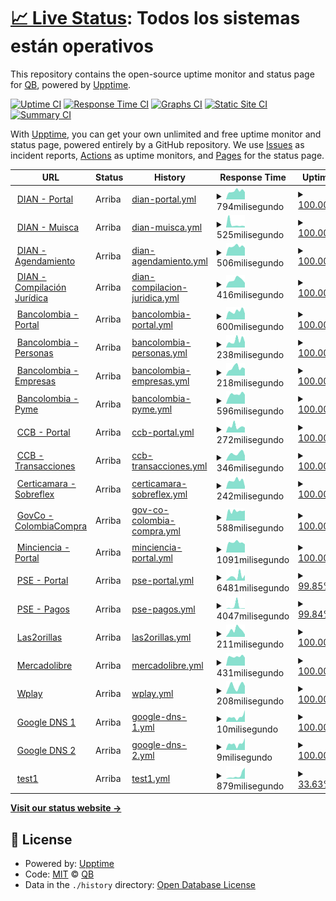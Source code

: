 # [📈 Live Status](https://danielqb.github.io/status): <!--live status--> **Todos los sistemas están operativos**

This repository contains the open-source uptime monitor and status page for [QB](pihlab.net), powered by [Upptime](https://github.com/upptime/upptime).

[![Uptime CI](https://github.com/danielqb/status/workflows/Uptime%20CI/badge.svg)](https://github.com/danielqb/status/actions?query=workflow%3A%22Uptime+CI%22)
[![Response Time CI](https://github.com/danielqb/status/workflows/Response%20Time%20CI/badge.svg)](https://github.com/danielqb/status/actions?query=workflow%3A%22Response+Time+CI%22)
[![Graphs CI](https://github.com/danielqb/status/workflows/Graphs%20CI/badge.svg)](https://github.com/danielqb/status/actions?query=workflow%3A%22Graphs+CI%22)
[![Static Site CI](https://github.com/danielqb/status/workflows/Static%20Site%20CI/badge.svg)](https://github.com/danielqb/status/actions?query=workflow%3A%22Static+Site+CI%22)
[![Summary CI](https://github.com/danielqb/status/workflows/Summary%20CI/badge.svg)](https://github.com/danielqb/status/actions?query=workflow%3A%22Summary+CI%22)

With [Upptime](https://upptime.js.org), you can get your own unlimited and free uptime monitor and status page, powered entirely by a GitHub repository. We use [Issues](https://github.com/danielqb/status/issues) as incident reports, [Actions](https://github.com/danielqb/status/actions) as uptime monitors, and [Pages](https://danielqb.github.io/status) for the status page.

<!--start: status pages-->
<!-- This summary is generated by Upptime (https://github.com/upptime/upptime) -->
<!-- Do not edit this manually, your changes will be overwritten -->
<!-- prettier-ignore -->
| URL | Status | History | Response Time | Uptime |
| --- | ------ | ------- | ------------- | ------ |
| <img alt="" src="https://www.dian.gov.co/imagenes/favicon.ico" height="13"> [DIAN - Portal](https://www.dian.gov.co/) | Arriba | [dian-portal.yml](https://github.com/danielqb/status/commits/HEAD/history/dian-portal.yml) | <details><summary><img alt="Response time graph" src="./graphs/dian-portal/response-time-week.png" height="20"> 794milisegundo</summary><br><a href="https://danielqb.github.io/status/history/dian-portal"><img alt="Response time 775" src="https://img.shields.io/endpoint?url=https%3A%2F%2Fraw.githubusercontent.com%2Fdanielqb%2Fstatus%2FHEAD%2Fapi%2Fdian-portal%2Fresponse-time.json"></a><br><a href="https://danielqb.github.io/status/history/dian-portal"><img alt="24-hour response time 735" src="https://img.shields.io/endpoint?url=https%3A%2F%2Fraw.githubusercontent.com%2Fdanielqb%2Fstatus%2FHEAD%2Fapi%2Fdian-portal%2Fresponse-time-day.json"></a><br><a href="https://danielqb.github.io/status/history/dian-portal"><img alt="7-day response time 794" src="https://img.shields.io/endpoint?url=https%3A%2F%2Fraw.githubusercontent.com%2Fdanielqb%2Fstatus%2FHEAD%2Fapi%2Fdian-portal%2Fresponse-time-week.json"></a><br><a href="https://danielqb.github.io/status/history/dian-portal"><img alt="30-day response time 846" src="https://img.shields.io/endpoint?url=https%3A%2F%2Fraw.githubusercontent.com%2Fdanielqb%2Fstatus%2FHEAD%2Fapi%2Fdian-portal%2Fresponse-time-month.json"></a><br><a href="https://danielqb.github.io/status/history/dian-portal"><img alt="1-year response time 775" src="https://img.shields.io/endpoint?url=https%3A%2F%2Fraw.githubusercontent.com%2Fdanielqb%2Fstatus%2FHEAD%2Fapi%2Fdian-portal%2Fresponse-time-year.json"></a></details> | <details><summary><a href="https://danielqb.github.io/status/history/dian-portal">100.00%</a></summary><a href="https://danielqb.github.io/status/history/dian-portal"><img alt="All-time uptime 99.51%" src="https://img.shields.io/endpoint?url=https%3A%2F%2Fraw.githubusercontent.com%2Fdanielqb%2Fstatus%2FHEAD%2Fapi%2Fdian-portal%2Fuptime.json"></a><br><a href="https://danielqb.github.io/status/history/dian-portal"><img alt="24-hour uptime 100.00%" src="https://img.shields.io/endpoint?url=https%3A%2F%2Fraw.githubusercontent.com%2Fdanielqb%2Fstatus%2FHEAD%2Fapi%2Fdian-portal%2Fuptime-day.json"></a><br><a href="https://danielqb.github.io/status/history/dian-portal"><img alt="7-day uptime 100.00%" src="https://img.shields.io/endpoint?url=https%3A%2F%2Fraw.githubusercontent.com%2Fdanielqb%2Fstatus%2FHEAD%2Fapi%2Fdian-portal%2Fuptime-week.json"></a><br><a href="https://danielqb.github.io/status/history/dian-portal"><img alt="30-day uptime 100.00%" src="https://img.shields.io/endpoint?url=https%3A%2F%2Fraw.githubusercontent.com%2Fdanielqb%2Fstatus%2FHEAD%2Fapi%2Fdian-portal%2Fuptime-month.json"></a><br><a href="https://danielqb.github.io/status/history/dian-portal"><img alt="1-year uptime 99.51%" src="https://img.shields.io/endpoint?url=https%3A%2F%2Fraw.githubusercontent.com%2Fdanielqb%2Fstatus%2FHEAD%2Fapi%2Fdian-portal%2Fuptime-year.json"></a></details>
| <img alt="" src="https://muisca.dian.gov.co/favicon.ico" height="13"> [DIAN - Muisca](https://muisca.dian.gov.co/) | Arriba | [dian-muisca.yml](https://github.com/danielqb/status/commits/HEAD/history/dian-muisca.yml) | <details><summary><img alt="Response time graph" src="./graphs/dian-muisca/response-time-week.png" height="20"> 525milisegundo</summary><br><a href="https://danielqb.github.io/status/history/dian-muisca"><img alt="Response time 954" src="https://img.shields.io/endpoint?url=https%3A%2F%2Fraw.githubusercontent.com%2Fdanielqb%2Fstatus%2FHEAD%2Fapi%2Fdian-muisca%2Fresponse-time.json"></a><br><a href="https://danielqb.github.io/status/history/dian-muisca"><img alt="24-hour response time 505" src="https://img.shields.io/endpoint?url=https%3A%2F%2Fraw.githubusercontent.com%2Fdanielqb%2Fstatus%2FHEAD%2Fapi%2Fdian-muisca%2Fresponse-time-day.json"></a><br><a href="https://danielqb.github.io/status/history/dian-muisca"><img alt="7-day response time 525" src="https://img.shields.io/endpoint?url=https%3A%2F%2Fraw.githubusercontent.com%2Fdanielqb%2Fstatus%2FHEAD%2Fapi%2Fdian-muisca%2Fresponse-time-week.json"></a><br><a href="https://danielqb.github.io/status/history/dian-muisca"><img alt="30-day response time 806" src="https://img.shields.io/endpoint?url=https%3A%2F%2Fraw.githubusercontent.com%2Fdanielqb%2Fstatus%2FHEAD%2Fapi%2Fdian-muisca%2Fresponse-time-month.json"></a><br><a href="https://danielqb.github.io/status/history/dian-muisca"><img alt="1-year response time 954" src="https://img.shields.io/endpoint?url=https%3A%2F%2Fraw.githubusercontent.com%2Fdanielqb%2Fstatus%2FHEAD%2Fapi%2Fdian-muisca%2Fresponse-time-year.json"></a></details> | <details><summary><a href="https://danielqb.github.io/status/history/dian-muisca">100.00%</a></summary><a href="https://danielqb.github.io/status/history/dian-muisca"><img alt="All-time uptime 99.53%" src="https://img.shields.io/endpoint?url=https%3A%2F%2Fraw.githubusercontent.com%2Fdanielqb%2Fstatus%2FHEAD%2Fapi%2Fdian-muisca%2Fuptime.json"></a><br><a href="https://danielqb.github.io/status/history/dian-muisca"><img alt="24-hour uptime 100.00%" src="https://img.shields.io/endpoint?url=https%3A%2F%2Fraw.githubusercontent.com%2Fdanielqb%2Fstatus%2FHEAD%2Fapi%2Fdian-muisca%2Fuptime-day.json"></a><br><a href="https://danielqb.github.io/status/history/dian-muisca"><img alt="7-day uptime 100.00%" src="https://img.shields.io/endpoint?url=https%3A%2F%2Fraw.githubusercontent.com%2Fdanielqb%2Fstatus%2FHEAD%2Fapi%2Fdian-muisca%2Fuptime-week.json"></a><br><a href="https://danielqb.github.io/status/history/dian-muisca"><img alt="30-day uptime 100.00%" src="https://img.shields.io/endpoint?url=https%3A%2F%2Fraw.githubusercontent.com%2Fdanielqb%2Fstatus%2FHEAD%2Fapi%2Fdian-muisca%2Fuptime-month.json"></a><br><a href="https://danielqb.github.io/status/history/dian-muisca"><img alt="1-year uptime 99.53%" src="https://img.shields.io/endpoint?url=https%3A%2F%2Fraw.githubusercontent.com%2Fdanielqb%2Fstatus%2FHEAD%2Fapi%2Fdian-muisca%2Fuptime-year.json"></a></details>
| <img alt="" src="https://agendamientodigiturno.dian.gov.co/favicon.ico" height="13"> [DIAN - Agendamiento](https://agendamientodigiturno.dian.gov.co/) | Arriba | [dian-agendamiento.yml](https://github.com/danielqb/status/commits/HEAD/history/dian-agendamiento.yml) | <details><summary><img alt="Response time graph" src="./graphs/dian-agendamiento/response-time-week.png" height="20"> 506milisegundo</summary><br><a href="https://danielqb.github.io/status/history/dian-agendamiento"><img alt="Response time 926" src="https://img.shields.io/endpoint?url=https%3A%2F%2Fraw.githubusercontent.com%2Fdanielqb%2Fstatus%2FHEAD%2Fapi%2Fdian-agendamiento%2Fresponse-time.json"></a><br><a href="https://danielqb.github.io/status/history/dian-agendamiento"><img alt="24-hour response time 462" src="https://img.shields.io/endpoint?url=https%3A%2F%2Fraw.githubusercontent.com%2Fdanielqb%2Fstatus%2FHEAD%2Fapi%2Fdian-agendamiento%2Fresponse-time-day.json"></a><br><a href="https://danielqb.github.io/status/history/dian-agendamiento"><img alt="7-day response time 506" src="https://img.shields.io/endpoint?url=https%3A%2F%2Fraw.githubusercontent.com%2Fdanielqb%2Fstatus%2FHEAD%2Fapi%2Fdian-agendamiento%2Fresponse-time-week.json"></a><br><a href="https://danielqb.github.io/status/history/dian-agendamiento"><img alt="30-day response time 554" src="https://img.shields.io/endpoint?url=https%3A%2F%2Fraw.githubusercontent.com%2Fdanielqb%2Fstatus%2FHEAD%2Fapi%2Fdian-agendamiento%2Fresponse-time-month.json"></a><br><a href="https://danielqb.github.io/status/history/dian-agendamiento"><img alt="1-year response time 926" src="https://img.shields.io/endpoint?url=https%3A%2F%2Fraw.githubusercontent.com%2Fdanielqb%2Fstatus%2FHEAD%2Fapi%2Fdian-agendamiento%2Fresponse-time-year.json"></a></details> | <details><summary><a href="https://danielqb.github.io/status/history/dian-agendamiento">100.00%</a></summary><a href="https://danielqb.github.io/status/history/dian-agendamiento"><img alt="All-time uptime 98.70%" src="https://img.shields.io/endpoint?url=https%3A%2F%2Fraw.githubusercontent.com%2Fdanielqb%2Fstatus%2FHEAD%2Fapi%2Fdian-agendamiento%2Fuptime.json"></a><br><a href="https://danielqb.github.io/status/history/dian-agendamiento"><img alt="24-hour uptime 100.00%" src="https://img.shields.io/endpoint?url=https%3A%2F%2Fraw.githubusercontent.com%2Fdanielqb%2Fstatus%2FHEAD%2Fapi%2Fdian-agendamiento%2Fuptime-day.json"></a><br><a href="https://danielqb.github.io/status/history/dian-agendamiento"><img alt="7-day uptime 100.00%" src="https://img.shields.io/endpoint?url=https%3A%2F%2Fraw.githubusercontent.com%2Fdanielqb%2Fstatus%2FHEAD%2Fapi%2Fdian-agendamiento%2Fuptime-week.json"></a><br><a href="https://danielqb.github.io/status/history/dian-agendamiento"><img alt="30-day uptime 95.35%" src="https://img.shields.io/endpoint?url=https%3A%2F%2Fraw.githubusercontent.com%2Fdanielqb%2Fstatus%2FHEAD%2Fapi%2Fdian-agendamiento%2Fuptime-month.json"></a><br><a href="https://danielqb.github.io/status/history/dian-agendamiento"><img alt="1-year uptime 98.70%" src="https://img.shields.io/endpoint?url=https%3A%2F%2Fraw.githubusercontent.com%2Fdanielqb%2Fstatus%2FHEAD%2Fapi%2Fdian-agendamiento%2Fuptime-year.json"></a></details>
| <img alt="" src="https://icons.duckduckgo.com/ip3/normograma.dian.gov.co.ico" height="13"> [DIAN - Compilación Jurídica](https://normograma.dian.gov.co/dian/) | Arriba | [dian-compilacion-juridica.yml](https://github.com/danielqb/status/commits/HEAD/history/dian-compilacion-juridica.yml) | <details><summary><img alt="Response time graph" src="./graphs/dian-compilacion-juridica/response-time-week.png" height="20"> 416milisegundo</summary><br><a href="https://danielqb.github.io/status/history/dian-compilacion-juridica"><img alt="Response time 569" src="https://img.shields.io/endpoint?url=https%3A%2F%2Fraw.githubusercontent.com%2Fdanielqb%2Fstatus%2FHEAD%2Fapi%2Fdian-compilacion-juridica%2Fresponse-time.json"></a><br><a href="https://danielqb.github.io/status/history/dian-compilacion-juridica"><img alt="24-hour response time 305" src="https://img.shields.io/endpoint?url=https%3A%2F%2Fraw.githubusercontent.com%2Fdanielqb%2Fstatus%2FHEAD%2Fapi%2Fdian-compilacion-juridica%2Fresponse-time-day.json"></a><br><a href="https://danielqb.github.io/status/history/dian-compilacion-juridica"><img alt="7-day response time 416" src="https://img.shields.io/endpoint?url=https%3A%2F%2Fraw.githubusercontent.com%2Fdanielqb%2Fstatus%2FHEAD%2Fapi%2Fdian-compilacion-juridica%2Fresponse-time-week.json"></a><br><a href="https://danielqb.github.io/status/history/dian-compilacion-juridica"><img alt="30-day response time 420" src="https://img.shields.io/endpoint?url=https%3A%2F%2Fraw.githubusercontent.com%2Fdanielqb%2Fstatus%2FHEAD%2Fapi%2Fdian-compilacion-juridica%2Fresponse-time-month.json"></a><br><a href="https://danielqb.github.io/status/history/dian-compilacion-juridica"><img alt="1-year response time 569" src="https://img.shields.io/endpoint?url=https%3A%2F%2Fraw.githubusercontent.com%2Fdanielqb%2Fstatus%2FHEAD%2Fapi%2Fdian-compilacion-juridica%2Fresponse-time-year.json"></a></details> | <details><summary><a href="https://danielqb.github.io/status/history/dian-compilacion-juridica">100.00%</a></summary><a href="https://danielqb.github.io/status/history/dian-compilacion-juridica"><img alt="All-time uptime 98.83%" src="https://img.shields.io/endpoint?url=https%3A%2F%2Fraw.githubusercontent.com%2Fdanielqb%2Fstatus%2FHEAD%2Fapi%2Fdian-compilacion-juridica%2Fuptime.json"></a><br><a href="https://danielqb.github.io/status/history/dian-compilacion-juridica"><img alt="24-hour uptime 100.00%" src="https://img.shields.io/endpoint?url=https%3A%2F%2Fraw.githubusercontent.com%2Fdanielqb%2Fstatus%2FHEAD%2Fapi%2Fdian-compilacion-juridica%2Fuptime-day.json"></a><br><a href="https://danielqb.github.io/status/history/dian-compilacion-juridica"><img alt="7-day uptime 100.00%" src="https://img.shields.io/endpoint?url=https%3A%2F%2Fraw.githubusercontent.com%2Fdanielqb%2Fstatus%2FHEAD%2Fapi%2Fdian-compilacion-juridica%2Fuptime-week.json"></a><br><a href="https://danielqb.github.io/status/history/dian-compilacion-juridica"><img alt="30-day uptime 100.00%" src="https://img.shields.io/endpoint?url=https%3A%2F%2Fraw.githubusercontent.com%2Fdanielqb%2Fstatus%2FHEAD%2Fapi%2Fdian-compilacion-juridica%2Fuptime-month.json"></a><br><a href="https://danielqb.github.io/status/history/dian-compilacion-juridica"><img alt="1-year uptime 98.83%" src="https://img.shields.io/endpoint?url=https%3A%2F%2Fraw.githubusercontent.com%2Fdanielqb%2Fstatus%2FHEAD%2Fapi%2Fdian-compilacion-juridica%2Fuptime-year.json"></a></details>
| <img alt="" src="https://www.bancolombia.com/contenthandler/!ut/p/digest!f4T4EHAw18C9yOrLkKCojQ/dav/fs-type1/themes/PersonasTheme/images/favicon.ico" height="13"> [Bancolombia - Portal](https://www.bancolombia.com/) | Arriba | [bancolombia-portal.yml](https://github.com/danielqb/status/commits/HEAD/history/bancolombia-portal.yml) | <details><summary><img alt="Response time graph" src="./graphs/bancolombia-portal/response-time-week.png" height="20"> 600milisegundo</summary><br><a href="https://danielqb.github.io/status/history/bancolombia-portal"><img alt="Response time 603" src="https://img.shields.io/endpoint?url=https%3A%2F%2Fraw.githubusercontent.com%2Fdanielqb%2Fstatus%2FHEAD%2Fapi%2Fbancolombia-portal%2Fresponse-time.json"></a><br><a href="https://danielqb.github.io/status/history/bancolombia-portal"><img alt="24-hour response time 455" src="https://img.shields.io/endpoint?url=https%3A%2F%2Fraw.githubusercontent.com%2Fdanielqb%2Fstatus%2FHEAD%2Fapi%2Fbancolombia-portal%2Fresponse-time-day.json"></a><br><a href="https://danielqb.github.io/status/history/bancolombia-portal"><img alt="7-day response time 600" src="https://img.shields.io/endpoint?url=https%3A%2F%2Fraw.githubusercontent.com%2Fdanielqb%2Fstatus%2FHEAD%2Fapi%2Fbancolombia-portal%2Fresponse-time-week.json"></a><br><a href="https://danielqb.github.io/status/history/bancolombia-portal"><img alt="30-day response time 736" src="https://img.shields.io/endpoint?url=https%3A%2F%2Fraw.githubusercontent.com%2Fdanielqb%2Fstatus%2FHEAD%2Fapi%2Fbancolombia-portal%2Fresponse-time-month.json"></a><br><a href="https://danielqb.github.io/status/history/bancolombia-portal"><img alt="1-year response time 603" src="https://img.shields.io/endpoint?url=https%3A%2F%2Fraw.githubusercontent.com%2Fdanielqb%2Fstatus%2FHEAD%2Fapi%2Fbancolombia-portal%2Fresponse-time-year.json"></a></details> | <details><summary><a href="https://danielqb.github.io/status/history/bancolombia-portal">100.00%</a></summary><a href="https://danielqb.github.io/status/history/bancolombia-portal"><img alt="All-time uptime 99.67%" src="https://img.shields.io/endpoint?url=https%3A%2F%2Fraw.githubusercontent.com%2Fdanielqb%2Fstatus%2FHEAD%2Fapi%2Fbancolombia-portal%2Fuptime.json"></a><br><a href="https://danielqb.github.io/status/history/bancolombia-portal"><img alt="24-hour uptime 100.00%" src="https://img.shields.io/endpoint?url=https%3A%2F%2Fraw.githubusercontent.com%2Fdanielqb%2Fstatus%2FHEAD%2Fapi%2Fbancolombia-portal%2Fuptime-day.json"></a><br><a href="https://danielqb.github.io/status/history/bancolombia-portal"><img alt="7-day uptime 100.00%" src="https://img.shields.io/endpoint?url=https%3A%2F%2Fraw.githubusercontent.com%2Fdanielqb%2Fstatus%2FHEAD%2Fapi%2Fbancolombia-portal%2Fuptime-week.json"></a><br><a href="https://danielqb.github.io/status/history/bancolombia-portal"><img alt="30-day uptime 100.00%" src="https://img.shields.io/endpoint?url=https%3A%2F%2Fraw.githubusercontent.com%2Fdanielqb%2Fstatus%2FHEAD%2Fapi%2Fbancolombia-portal%2Fuptime-month.json"></a><br><a href="https://danielqb.github.io/status/history/bancolombia-portal"><img alt="1-year uptime 99.67%" src="https://img.shields.io/endpoint?url=https%3A%2F%2Fraw.githubusercontent.com%2Fdanielqb%2Fstatus%2FHEAD%2Fapi%2Fbancolombia-portal%2Fuptime-year.json"></a></details>
| <img alt="" src="https://icons.duckduckgo.com/ip3/sucursalpersonas.transaccionesbancolombia.com.ico" height="13"> [Bancolombia - Personas](https://sucursalpersonas.transaccionesbancolombia.com/) | Arriba | [bancolombia-personas.yml](https://github.com/danielqb/status/commits/HEAD/history/bancolombia-personas.yml) | <details><summary><img alt="Response time graph" src="./graphs/bancolombia-personas/response-time-week.png" height="20"> 238milisegundo</summary><br><a href="https://danielqb.github.io/status/history/bancolombia-personas"><img alt="Response time 186" src="https://img.shields.io/endpoint?url=https%3A%2F%2Fraw.githubusercontent.com%2Fdanielqb%2Fstatus%2FHEAD%2Fapi%2Fbancolombia-personas%2Fresponse-time.json"></a><br><a href="https://danielqb.github.io/status/history/bancolombia-personas"><img alt="24-hour response time 177" src="https://img.shields.io/endpoint?url=https%3A%2F%2Fraw.githubusercontent.com%2Fdanielqb%2Fstatus%2FHEAD%2Fapi%2Fbancolombia-personas%2Fresponse-time-day.json"></a><br><a href="https://danielqb.github.io/status/history/bancolombia-personas"><img alt="7-day response time 238" src="https://img.shields.io/endpoint?url=https%3A%2F%2Fraw.githubusercontent.com%2Fdanielqb%2Fstatus%2FHEAD%2Fapi%2Fbancolombia-personas%2Fresponse-time-week.json"></a><br><a href="https://danielqb.github.io/status/history/bancolombia-personas"><img alt="30-day response time 199" src="https://img.shields.io/endpoint?url=https%3A%2F%2Fraw.githubusercontent.com%2Fdanielqb%2Fstatus%2FHEAD%2Fapi%2Fbancolombia-personas%2Fresponse-time-month.json"></a><br><a href="https://danielqb.github.io/status/history/bancolombia-personas"><img alt="1-year response time 186" src="https://img.shields.io/endpoint?url=https%3A%2F%2Fraw.githubusercontent.com%2Fdanielqb%2Fstatus%2FHEAD%2Fapi%2Fbancolombia-personas%2Fresponse-time-year.json"></a></details> | <details><summary><a href="https://danielqb.github.io/status/history/bancolombia-personas">100.00%</a></summary><a href="https://danielqb.github.io/status/history/bancolombia-personas"><img alt="All-time uptime 100.00%" src="https://img.shields.io/endpoint?url=https%3A%2F%2Fraw.githubusercontent.com%2Fdanielqb%2Fstatus%2FHEAD%2Fapi%2Fbancolombia-personas%2Fuptime.json"></a><br><a href="https://danielqb.github.io/status/history/bancolombia-personas"><img alt="24-hour uptime 100.00%" src="https://img.shields.io/endpoint?url=https%3A%2F%2Fraw.githubusercontent.com%2Fdanielqb%2Fstatus%2FHEAD%2Fapi%2Fbancolombia-personas%2Fuptime-day.json"></a><br><a href="https://danielqb.github.io/status/history/bancolombia-personas"><img alt="7-day uptime 100.00%" src="https://img.shields.io/endpoint?url=https%3A%2F%2Fraw.githubusercontent.com%2Fdanielqb%2Fstatus%2FHEAD%2Fapi%2Fbancolombia-personas%2Fuptime-week.json"></a><br><a href="https://danielqb.github.io/status/history/bancolombia-personas"><img alt="30-day uptime 100.00%" src="https://img.shields.io/endpoint?url=https%3A%2F%2Fraw.githubusercontent.com%2Fdanielqb%2Fstatus%2FHEAD%2Fapi%2Fbancolombia-personas%2Fuptime-month.json"></a><br><a href="https://danielqb.github.io/status/history/bancolombia-personas"><img alt="1-year uptime 100.00%" src="https://img.shields.io/endpoint?url=https%3A%2F%2Fraw.githubusercontent.com%2Fdanielqb%2Fstatus%2FHEAD%2Fapi%2Fbancolombia-personas%2Fuptime-year.json"></a></details>
| <img alt="" src="https://icons.duckduckgo.com/ip3/sucursalempresas.transaccionesbancolombia.com.ico" height="13"> [Bancolombia - Empresas](https://sucursalempresas.transaccionesbancolombia.com/) | Arriba | [bancolombia-empresas.yml](https://github.com/danielqb/status/commits/HEAD/history/bancolombia-empresas.yml) | <details><summary><img alt="Response time graph" src="./graphs/bancolombia-empresas/response-time-week.png" height="20"> 218milisegundo</summary><br><a href="https://danielqb.github.io/status/history/bancolombia-empresas"><img alt="Response time 210" src="https://img.shields.io/endpoint?url=https%3A%2F%2Fraw.githubusercontent.com%2Fdanielqb%2Fstatus%2FHEAD%2Fapi%2Fbancolombia-empresas%2Fresponse-time.json"></a><br><a href="https://danielqb.github.io/status/history/bancolombia-empresas"><img alt="24-hour response time 163" src="https://img.shields.io/endpoint?url=https%3A%2F%2Fraw.githubusercontent.com%2Fdanielqb%2Fstatus%2FHEAD%2Fapi%2Fbancolombia-empresas%2Fresponse-time-day.json"></a><br><a href="https://danielqb.github.io/status/history/bancolombia-empresas"><img alt="7-day response time 218" src="https://img.shields.io/endpoint?url=https%3A%2F%2Fraw.githubusercontent.com%2Fdanielqb%2Fstatus%2FHEAD%2Fapi%2Fbancolombia-empresas%2Fresponse-time-week.json"></a><br><a href="https://danielqb.github.io/status/history/bancolombia-empresas"><img alt="30-day response time 211" src="https://img.shields.io/endpoint?url=https%3A%2F%2Fraw.githubusercontent.com%2Fdanielqb%2Fstatus%2FHEAD%2Fapi%2Fbancolombia-empresas%2Fresponse-time-month.json"></a><br><a href="https://danielqb.github.io/status/history/bancolombia-empresas"><img alt="1-year response time 210" src="https://img.shields.io/endpoint?url=https%3A%2F%2Fraw.githubusercontent.com%2Fdanielqb%2Fstatus%2FHEAD%2Fapi%2Fbancolombia-empresas%2Fresponse-time-year.json"></a></details> | <details><summary><a href="https://danielqb.github.io/status/history/bancolombia-empresas">100.00%</a></summary><a href="https://danielqb.github.io/status/history/bancolombia-empresas"><img alt="All-time uptime 100.00%" src="https://img.shields.io/endpoint?url=https%3A%2F%2Fraw.githubusercontent.com%2Fdanielqb%2Fstatus%2FHEAD%2Fapi%2Fbancolombia-empresas%2Fuptime.json"></a><br><a href="https://danielqb.github.io/status/history/bancolombia-empresas"><img alt="24-hour uptime 100.00%" src="https://img.shields.io/endpoint?url=https%3A%2F%2Fraw.githubusercontent.com%2Fdanielqb%2Fstatus%2FHEAD%2Fapi%2Fbancolombia-empresas%2Fuptime-day.json"></a><br><a href="https://danielqb.github.io/status/history/bancolombia-empresas"><img alt="7-day uptime 100.00%" src="https://img.shields.io/endpoint?url=https%3A%2F%2Fraw.githubusercontent.com%2Fdanielqb%2Fstatus%2FHEAD%2Fapi%2Fbancolombia-empresas%2Fuptime-week.json"></a><br><a href="https://danielqb.github.io/status/history/bancolombia-empresas"><img alt="30-day uptime 100.00%" src="https://img.shields.io/endpoint?url=https%3A%2F%2Fraw.githubusercontent.com%2Fdanielqb%2Fstatus%2FHEAD%2Fapi%2Fbancolombia-empresas%2Fuptime-month.json"></a><br><a href="https://danielqb.github.io/status/history/bancolombia-empresas"><img alt="1-year uptime 100.00%" src="https://img.shields.io/endpoint?url=https%3A%2F%2Fraw.githubusercontent.com%2Fdanielqb%2Fstatus%2FHEAD%2Fapi%2Fbancolombia-empresas%2Fuptime-year.json"></a></details>
| <img alt="" src="https://icons.duckduckgo.com/ip3/sucursalvirtualpyme.bancolombia.com.ico" height="13"> [Bancolombia - Pyme](https://sucursalvirtualpyme.bancolombia.com/#/login) | Arriba | [bancolombia-pyme.yml](https://github.com/danielqb/status/commits/HEAD/history/bancolombia-pyme.yml) | <details><summary><img alt="Response time graph" src="./graphs/bancolombia-pyme/response-time-week.png" height="20"> 596milisegundo</summary><br><a href="https://danielqb.github.io/status/history/bancolombia-pyme"><img alt="Response time 2817" src="https://img.shields.io/endpoint?url=https%3A%2F%2Fraw.githubusercontent.com%2Fdanielqb%2Fstatus%2FHEAD%2Fapi%2Fbancolombia-pyme%2Fresponse-time.json"></a><br><a href="https://danielqb.github.io/status/history/bancolombia-pyme"><img alt="24-hour response time 463" src="https://img.shields.io/endpoint?url=https%3A%2F%2Fraw.githubusercontent.com%2Fdanielqb%2Fstatus%2FHEAD%2Fapi%2Fbancolombia-pyme%2Fresponse-time-day.json"></a><br><a href="https://danielqb.github.io/status/history/bancolombia-pyme"><img alt="7-day response time 596" src="https://img.shields.io/endpoint?url=https%3A%2F%2Fraw.githubusercontent.com%2Fdanielqb%2Fstatus%2FHEAD%2Fapi%2Fbancolombia-pyme%2Fresponse-time-week.json"></a><br><a href="https://danielqb.github.io/status/history/bancolombia-pyme"><img alt="30-day response time 822" src="https://img.shields.io/endpoint?url=https%3A%2F%2Fraw.githubusercontent.com%2Fdanielqb%2Fstatus%2FHEAD%2Fapi%2Fbancolombia-pyme%2Fresponse-time-month.json"></a><br><a href="https://danielqb.github.io/status/history/bancolombia-pyme"><img alt="1-year response time 2817" src="https://img.shields.io/endpoint?url=https%3A%2F%2Fraw.githubusercontent.com%2Fdanielqb%2Fstatus%2FHEAD%2Fapi%2Fbancolombia-pyme%2Fresponse-time-year.json"></a></details> | <details><summary><a href="https://danielqb.github.io/status/history/bancolombia-pyme">100.00%</a></summary><a href="https://danielqb.github.io/status/history/bancolombia-pyme"><img alt="All-time uptime 98.50%" src="https://img.shields.io/endpoint?url=https%3A%2F%2Fraw.githubusercontent.com%2Fdanielqb%2Fstatus%2FHEAD%2Fapi%2Fbancolombia-pyme%2Fuptime.json"></a><br><a href="https://danielqb.github.io/status/history/bancolombia-pyme"><img alt="24-hour uptime 100.00%" src="https://img.shields.io/endpoint?url=https%3A%2F%2Fraw.githubusercontent.com%2Fdanielqb%2Fstatus%2FHEAD%2Fapi%2Fbancolombia-pyme%2Fuptime-day.json"></a><br><a href="https://danielqb.github.io/status/history/bancolombia-pyme"><img alt="7-day uptime 100.00%" src="https://img.shields.io/endpoint?url=https%3A%2F%2Fraw.githubusercontent.com%2Fdanielqb%2Fstatus%2FHEAD%2Fapi%2Fbancolombia-pyme%2Fuptime-week.json"></a><br><a href="https://danielqb.github.io/status/history/bancolombia-pyme"><img alt="30-day uptime 99.68%" src="https://img.shields.io/endpoint?url=https%3A%2F%2Fraw.githubusercontent.com%2Fdanielqb%2Fstatus%2FHEAD%2Fapi%2Fbancolombia-pyme%2Fuptime-month.json"></a><br><a href="https://danielqb.github.io/status/history/bancolombia-pyme"><img alt="1-year uptime 98.50%" src="https://img.shields.io/endpoint?url=https%3A%2F%2Fraw.githubusercontent.com%2Fdanielqb%2Fstatus%2FHEAD%2Fapi%2Fbancolombia-pyme%2Fuptime-year.json"></a></details>
| <img alt="" src="https://icons.duckduckgo.com/ip3/www.ccb.org.co.ico" height="13"> [CCB - Portal](https://www.ccb.org.co/) | Arriba | [ccb-portal.yml](https://github.com/danielqb/status/commits/HEAD/history/ccb-portal.yml) | <details><summary><img alt="Response time graph" src="./graphs/ccb-portal/response-time-week.png" height="20"> 272milisegundo</summary><br><a href="https://danielqb.github.io/status/history/ccb-portal"><img alt="Response time 389" src="https://img.shields.io/endpoint?url=https%3A%2F%2Fraw.githubusercontent.com%2Fdanielqb%2Fstatus%2FHEAD%2Fapi%2Fccb-portal%2Fresponse-time.json"></a><br><a href="https://danielqb.github.io/status/history/ccb-portal"><img alt="24-hour response time 217" src="https://img.shields.io/endpoint?url=https%3A%2F%2Fraw.githubusercontent.com%2Fdanielqb%2Fstatus%2FHEAD%2Fapi%2Fccb-portal%2Fresponse-time-day.json"></a><br><a href="https://danielqb.github.io/status/history/ccb-portal"><img alt="7-day response time 272" src="https://img.shields.io/endpoint?url=https%3A%2F%2Fraw.githubusercontent.com%2Fdanielqb%2Fstatus%2FHEAD%2Fapi%2Fccb-portal%2Fresponse-time-week.json"></a><br><a href="https://danielqb.github.io/status/history/ccb-portal"><img alt="30-day response time 300" src="https://img.shields.io/endpoint?url=https%3A%2F%2Fraw.githubusercontent.com%2Fdanielqb%2Fstatus%2FHEAD%2Fapi%2Fccb-portal%2Fresponse-time-month.json"></a><br><a href="https://danielqb.github.io/status/history/ccb-portal"><img alt="1-year response time 389" src="https://img.shields.io/endpoint?url=https%3A%2F%2Fraw.githubusercontent.com%2Fdanielqb%2Fstatus%2FHEAD%2Fapi%2Fccb-portal%2Fresponse-time-year.json"></a></details> | <details><summary><a href="https://danielqb.github.io/status/history/ccb-portal">100.00%</a></summary><a href="https://danielqb.github.io/status/history/ccb-portal"><img alt="All-time uptime 99.98%" src="https://img.shields.io/endpoint?url=https%3A%2F%2Fraw.githubusercontent.com%2Fdanielqb%2Fstatus%2FHEAD%2Fapi%2Fccb-portal%2Fuptime.json"></a><br><a href="https://danielqb.github.io/status/history/ccb-portal"><img alt="24-hour uptime 100.00%" src="https://img.shields.io/endpoint?url=https%3A%2F%2Fraw.githubusercontent.com%2Fdanielqb%2Fstatus%2FHEAD%2Fapi%2Fccb-portal%2Fuptime-day.json"></a><br><a href="https://danielqb.github.io/status/history/ccb-portal"><img alt="7-day uptime 100.00%" src="https://img.shields.io/endpoint?url=https%3A%2F%2Fraw.githubusercontent.com%2Fdanielqb%2Fstatus%2FHEAD%2Fapi%2Fccb-portal%2Fuptime-week.json"></a><br><a href="https://danielqb.github.io/status/history/ccb-portal"><img alt="30-day uptime 100.00%" src="https://img.shields.io/endpoint?url=https%3A%2F%2Fraw.githubusercontent.com%2Fdanielqb%2Fstatus%2FHEAD%2Fapi%2Fccb-portal%2Fuptime-month.json"></a><br><a href="https://danielqb.github.io/status/history/ccb-portal"><img alt="1-year uptime 99.98%" src="https://img.shields.io/endpoint?url=https%3A%2F%2Fraw.githubusercontent.com%2Fdanielqb%2Fstatus%2FHEAD%2Fapi%2Fccb-portal%2Fuptime-year.json"></a></details>
| <img alt="" src="https://icons.duckduckgo.com/ip3/linea.ccb.org.co.ico" height="13"> [CCB - Transacciones](https://linea.ccb.org.co/apprenovaciones/index.html#!/) | Arriba | [ccb-transacciones.yml](https://github.com/danielqb/status/commits/HEAD/history/ccb-transacciones.yml) | <details><summary><img alt="Response time graph" src="./graphs/ccb-transacciones/response-time-week.png" height="20"> 346milisegundo</summary><br><a href="https://danielqb.github.io/status/history/ccb-transacciones"><img alt="Response time 422" src="https://img.shields.io/endpoint?url=https%3A%2F%2Fraw.githubusercontent.com%2Fdanielqb%2Fstatus%2FHEAD%2Fapi%2Fccb-transacciones%2Fresponse-time.json"></a><br><a href="https://danielqb.github.io/status/history/ccb-transacciones"><img alt="24-hour response time 388" src="https://img.shields.io/endpoint?url=https%3A%2F%2Fraw.githubusercontent.com%2Fdanielqb%2Fstatus%2FHEAD%2Fapi%2Fccb-transacciones%2Fresponse-time-day.json"></a><br><a href="https://danielqb.github.io/status/history/ccb-transacciones"><img alt="7-day response time 346" src="https://img.shields.io/endpoint?url=https%3A%2F%2Fraw.githubusercontent.com%2Fdanielqb%2Fstatus%2FHEAD%2Fapi%2Fccb-transacciones%2Fresponse-time-week.json"></a><br><a href="https://danielqb.github.io/status/history/ccb-transacciones"><img alt="30-day response time 652" src="https://img.shields.io/endpoint?url=https%3A%2F%2Fraw.githubusercontent.com%2Fdanielqb%2Fstatus%2FHEAD%2Fapi%2Fccb-transacciones%2Fresponse-time-month.json"></a><br><a href="https://danielqb.github.io/status/history/ccb-transacciones"><img alt="1-year response time 422" src="https://img.shields.io/endpoint?url=https%3A%2F%2Fraw.githubusercontent.com%2Fdanielqb%2Fstatus%2FHEAD%2Fapi%2Fccb-transacciones%2Fresponse-time-year.json"></a></details> | <details><summary><a href="https://danielqb.github.io/status/history/ccb-transacciones">100.00%</a></summary><a href="https://danielqb.github.io/status/history/ccb-transacciones"><img alt="All-time uptime 99.98%" src="https://img.shields.io/endpoint?url=https%3A%2F%2Fraw.githubusercontent.com%2Fdanielqb%2Fstatus%2FHEAD%2Fapi%2Fccb-transacciones%2Fuptime.json"></a><br><a href="https://danielqb.github.io/status/history/ccb-transacciones"><img alt="24-hour uptime 100.00%" src="https://img.shields.io/endpoint?url=https%3A%2F%2Fraw.githubusercontent.com%2Fdanielqb%2Fstatus%2FHEAD%2Fapi%2Fccb-transacciones%2Fuptime-day.json"></a><br><a href="https://danielqb.github.io/status/history/ccb-transacciones"><img alt="7-day uptime 100.00%" src="https://img.shields.io/endpoint?url=https%3A%2F%2Fraw.githubusercontent.com%2Fdanielqb%2Fstatus%2FHEAD%2Fapi%2Fccb-transacciones%2Fuptime-week.json"></a><br><a href="https://danielqb.github.io/status/history/ccb-transacciones"><img alt="30-day uptime 100.00%" src="https://img.shields.io/endpoint?url=https%3A%2F%2Fraw.githubusercontent.com%2Fdanielqb%2Fstatus%2FHEAD%2Fapi%2Fccb-transacciones%2Fuptime-month.json"></a><br><a href="https://danielqb.github.io/status/history/ccb-transacciones"><img alt="1-year uptime 99.98%" src="https://img.shields.io/endpoint?url=https%3A%2F%2Fraw.githubusercontent.com%2Fdanielqb%2Fstatus%2FHEAD%2Fapi%2Fccb-transacciones%2Fuptime-year.json"></a></details>
| <img alt="" src="https://icons.duckduckgo.com/ip3/sobreflex.certicamara.com.ico" height="13"> [Certicamara - Sobreflex](https://sobreflex.certicamara.com/sobreflex/IActualizarDatos.aspx) | Arriba | [certicamara-sobreflex.yml](https://github.com/danielqb/status/commits/HEAD/history/certicamara-sobreflex.yml) | <details><summary><img alt="Response time graph" src="./graphs/certicamara-sobreflex/response-time-week.png" height="20"> 242milisegundo</summary><br><a href="https://danielqb.github.io/status/history/certicamara-sobreflex"><img alt="Response time 215" src="https://img.shields.io/endpoint?url=https%3A%2F%2Fraw.githubusercontent.com%2Fdanielqb%2Fstatus%2FHEAD%2Fapi%2Fcerticamara-sobreflex%2Fresponse-time.json"></a><br><a href="https://danielqb.github.io/status/history/certicamara-sobreflex"><img alt="24-hour response time 240" src="https://img.shields.io/endpoint?url=https%3A%2F%2Fraw.githubusercontent.com%2Fdanielqb%2Fstatus%2FHEAD%2Fapi%2Fcerticamara-sobreflex%2Fresponse-time-day.json"></a><br><a href="https://danielqb.github.io/status/history/certicamara-sobreflex"><img alt="7-day response time 242" src="https://img.shields.io/endpoint?url=https%3A%2F%2Fraw.githubusercontent.com%2Fdanielqb%2Fstatus%2FHEAD%2Fapi%2Fcerticamara-sobreflex%2Fresponse-time-week.json"></a><br><a href="https://danielqb.github.io/status/history/certicamara-sobreflex"><img alt="30-day response time 233" src="https://img.shields.io/endpoint?url=https%3A%2F%2Fraw.githubusercontent.com%2Fdanielqb%2Fstatus%2FHEAD%2Fapi%2Fcerticamara-sobreflex%2Fresponse-time-month.json"></a><br><a href="https://danielqb.github.io/status/history/certicamara-sobreflex"><img alt="1-year response time 215" src="https://img.shields.io/endpoint?url=https%3A%2F%2Fraw.githubusercontent.com%2Fdanielqb%2Fstatus%2FHEAD%2Fapi%2Fcerticamara-sobreflex%2Fresponse-time-year.json"></a></details> | <details><summary><a href="https://danielqb.github.io/status/history/certicamara-sobreflex">100.00%</a></summary><a href="https://danielqb.github.io/status/history/certicamara-sobreflex"><img alt="All-time uptime 98.15%" src="https://img.shields.io/endpoint?url=https%3A%2F%2Fraw.githubusercontent.com%2Fdanielqb%2Fstatus%2FHEAD%2Fapi%2Fcerticamara-sobreflex%2Fuptime.json"></a><br><a href="https://danielqb.github.io/status/history/certicamara-sobreflex"><img alt="24-hour uptime 100.00%" src="https://img.shields.io/endpoint?url=https%3A%2F%2Fraw.githubusercontent.com%2Fdanielqb%2Fstatus%2FHEAD%2Fapi%2Fcerticamara-sobreflex%2Fuptime-day.json"></a><br><a href="https://danielqb.github.io/status/history/certicamara-sobreflex"><img alt="7-day uptime 100.00%" src="https://img.shields.io/endpoint?url=https%3A%2F%2Fraw.githubusercontent.com%2Fdanielqb%2Fstatus%2FHEAD%2Fapi%2Fcerticamara-sobreflex%2Fuptime-week.json"></a><br><a href="https://danielqb.github.io/status/history/certicamara-sobreflex"><img alt="30-day uptime 91.66%" src="https://img.shields.io/endpoint?url=https%3A%2F%2Fraw.githubusercontent.com%2Fdanielqb%2Fstatus%2FHEAD%2Fapi%2Fcerticamara-sobreflex%2Fuptime-month.json"></a><br><a href="https://danielqb.github.io/status/history/certicamara-sobreflex"><img alt="1-year uptime 98.15%" src="https://img.shields.io/endpoint?url=https%3A%2F%2Fraw.githubusercontent.com%2Fdanielqb%2Fstatus%2FHEAD%2Fapi%2Fcerticamara-sobreflex%2Fuptime-year.json"></a></details>
| <img alt="" src="https://icons.duckduckgo.com/ip3/www.colombiacompra.gov.co.ico" height="13"> [GovCo - ColombiaCompra](https://www.colombiacompra.gov.co/) | Arriba | [gov-co-colombia-compra.yml](https://github.com/danielqb/status/commits/HEAD/history/gov-co-colombia-compra.yml) | <details><summary><img alt="Response time graph" src="./graphs/gov-co-colombia-compra/response-time-week.png" height="20"> 588milisegundo</summary><br><a href="https://danielqb.github.io/status/history/gov-co-colombia-compra"><img alt="Response time 575" src="https://img.shields.io/endpoint?url=https%3A%2F%2Fraw.githubusercontent.com%2Fdanielqb%2Fstatus%2FHEAD%2Fapi%2Fgov-co-colombia-compra%2Fresponse-time.json"></a><br><a href="https://danielqb.github.io/status/history/gov-co-colombia-compra"><img alt="24-hour response time 555" src="https://img.shields.io/endpoint?url=https%3A%2F%2Fraw.githubusercontent.com%2Fdanielqb%2Fstatus%2FHEAD%2Fapi%2Fgov-co-colombia-compra%2Fresponse-time-day.json"></a><br><a href="https://danielqb.github.io/status/history/gov-co-colombia-compra"><img alt="7-day response time 588" src="https://img.shields.io/endpoint?url=https%3A%2F%2Fraw.githubusercontent.com%2Fdanielqb%2Fstatus%2FHEAD%2Fapi%2Fgov-co-colombia-compra%2Fresponse-time-week.json"></a><br><a href="https://danielqb.github.io/status/history/gov-co-colombia-compra"><img alt="30-day response time 543" src="https://img.shields.io/endpoint?url=https%3A%2F%2Fraw.githubusercontent.com%2Fdanielqb%2Fstatus%2FHEAD%2Fapi%2Fgov-co-colombia-compra%2Fresponse-time-month.json"></a><br><a href="https://danielqb.github.io/status/history/gov-co-colombia-compra"><img alt="1-year response time 575" src="https://img.shields.io/endpoint?url=https%3A%2F%2Fraw.githubusercontent.com%2Fdanielqb%2Fstatus%2FHEAD%2Fapi%2Fgov-co-colombia-compra%2Fresponse-time-year.json"></a></details> | <details><summary><a href="https://danielqb.github.io/status/history/gov-co-colombia-compra">100.00%</a></summary><a href="https://danielqb.github.io/status/history/gov-co-colombia-compra"><img alt="All-time uptime 99.63%" src="https://img.shields.io/endpoint?url=https%3A%2F%2Fraw.githubusercontent.com%2Fdanielqb%2Fstatus%2FHEAD%2Fapi%2Fgov-co-colombia-compra%2Fuptime.json"></a><br><a href="https://danielqb.github.io/status/history/gov-co-colombia-compra"><img alt="24-hour uptime 100.00%" src="https://img.shields.io/endpoint?url=https%3A%2F%2Fraw.githubusercontent.com%2Fdanielqb%2Fstatus%2FHEAD%2Fapi%2Fgov-co-colombia-compra%2Fuptime-day.json"></a><br><a href="https://danielqb.github.io/status/history/gov-co-colombia-compra"><img alt="7-day uptime 100.00%" src="https://img.shields.io/endpoint?url=https%3A%2F%2Fraw.githubusercontent.com%2Fdanielqb%2Fstatus%2FHEAD%2Fapi%2Fgov-co-colombia-compra%2Fuptime-week.json"></a><br><a href="https://danielqb.github.io/status/history/gov-co-colombia-compra"><img alt="30-day uptime 100.00%" src="https://img.shields.io/endpoint?url=https%3A%2F%2Fraw.githubusercontent.com%2Fdanielqb%2Fstatus%2FHEAD%2Fapi%2Fgov-co-colombia-compra%2Fuptime-month.json"></a><br><a href="https://danielqb.github.io/status/history/gov-co-colombia-compra"><img alt="1-year uptime 99.63%" src="https://img.shields.io/endpoint?url=https%3A%2F%2Fraw.githubusercontent.com%2Fdanielqb%2Fstatus%2FHEAD%2Fapi%2Fgov-co-colombia-compra%2Fuptime-year.json"></a></details>
| <img alt="" src="https://icons.duckduckgo.com/ip3/minciencias.gov.co.ico" height="13"> [Minciencia - Portal](https://minciencias.gov.co/) | Arriba | [minciencia-portal.yml](https://github.com/danielqb/status/commits/HEAD/history/minciencia-portal.yml) | <details><summary><img alt="Response time graph" src="./graphs/minciencia-portal/response-time-week.png" height="20"> 1091milisegundo</summary><br><a href="https://danielqb.github.io/status/history/minciencia-portal"><img alt="Response time 1159" src="https://img.shields.io/endpoint?url=https%3A%2F%2Fraw.githubusercontent.com%2Fdanielqb%2Fstatus%2FHEAD%2Fapi%2Fminciencia-portal%2Fresponse-time.json"></a><br><a href="https://danielqb.github.io/status/history/minciencia-portal"><img alt="24-hour response time 1001" src="https://img.shields.io/endpoint?url=https%3A%2F%2Fraw.githubusercontent.com%2Fdanielqb%2Fstatus%2FHEAD%2Fapi%2Fminciencia-portal%2Fresponse-time-day.json"></a><br><a href="https://danielqb.github.io/status/history/minciencia-portal"><img alt="7-day response time 1091" src="https://img.shields.io/endpoint?url=https%3A%2F%2Fraw.githubusercontent.com%2Fdanielqb%2Fstatus%2FHEAD%2Fapi%2Fminciencia-portal%2Fresponse-time-week.json"></a><br><a href="https://danielqb.github.io/status/history/minciencia-portal"><img alt="30-day response time 1155" src="https://img.shields.io/endpoint?url=https%3A%2F%2Fraw.githubusercontent.com%2Fdanielqb%2Fstatus%2FHEAD%2Fapi%2Fminciencia-portal%2Fresponse-time-month.json"></a><br><a href="https://danielqb.github.io/status/history/minciencia-portal"><img alt="1-year response time 1159" src="https://img.shields.io/endpoint?url=https%3A%2F%2Fraw.githubusercontent.com%2Fdanielqb%2Fstatus%2FHEAD%2Fapi%2Fminciencia-portal%2Fresponse-time-year.json"></a></details> | <details><summary><a href="https://danielqb.github.io/status/history/minciencia-portal">100.00%</a></summary><a href="https://danielqb.github.io/status/history/minciencia-portal"><img alt="All-time uptime 98.55%" src="https://img.shields.io/endpoint?url=https%3A%2F%2Fraw.githubusercontent.com%2Fdanielqb%2Fstatus%2FHEAD%2Fapi%2Fminciencia-portal%2Fuptime.json"></a><br><a href="https://danielqb.github.io/status/history/minciencia-portal"><img alt="24-hour uptime 100.00%" src="https://img.shields.io/endpoint?url=https%3A%2F%2Fraw.githubusercontent.com%2Fdanielqb%2Fstatus%2FHEAD%2Fapi%2Fminciencia-portal%2Fuptime-day.json"></a><br><a href="https://danielqb.github.io/status/history/minciencia-portal"><img alt="7-day uptime 100.00%" src="https://img.shields.io/endpoint?url=https%3A%2F%2Fraw.githubusercontent.com%2Fdanielqb%2Fstatus%2FHEAD%2Fapi%2Fminciencia-portal%2Fuptime-week.json"></a><br><a href="https://danielqb.github.io/status/history/minciencia-portal"><img alt="30-day uptime 100.00%" src="https://img.shields.io/endpoint?url=https%3A%2F%2Fraw.githubusercontent.com%2Fdanielqb%2Fstatus%2FHEAD%2Fapi%2Fminciencia-portal%2Fuptime-month.json"></a><br><a href="https://danielqb.github.io/status/history/minciencia-portal"><img alt="1-year uptime 98.55%" src="https://img.shields.io/endpoint?url=https%3A%2F%2Fraw.githubusercontent.com%2Fdanielqb%2Fstatus%2FHEAD%2Fapi%2Fminciencia-portal%2Fuptime-year.json"></a></details>
| <img alt="" src="https://icons.duckduckgo.com/ip3/www.pse.com.co.ico" height="13"> [PSE - Portal](https://www.pse.com.co/persona) | Arriba | [pse-portal.yml](https://github.com/danielqb/status/commits/HEAD/history/pse-portal.yml) | <details><summary><img alt="Response time graph" src="./graphs/pse-portal/response-time-week.png" height="20"> 6481milisegundo</summary><br><a href="https://danielqb.github.io/status/history/pse-portal"><img alt="Response time 975" src="https://img.shields.io/endpoint?url=https%3A%2F%2Fraw.githubusercontent.com%2Fdanielqb%2Fstatus%2FHEAD%2Fapi%2Fpse-portal%2Fresponse-time.json"></a><br><a href="https://danielqb.github.io/status/history/pse-portal"><img alt="24-hour response time 10844" src="https://img.shields.io/endpoint?url=https%3A%2F%2Fraw.githubusercontent.com%2Fdanielqb%2Fstatus%2FHEAD%2Fapi%2Fpse-portal%2Fresponse-time-day.json"></a><br><a href="https://danielqb.github.io/status/history/pse-portal"><img alt="7-day response time 6481" src="https://img.shields.io/endpoint?url=https%3A%2F%2Fraw.githubusercontent.com%2Fdanielqb%2Fstatus%2FHEAD%2Fapi%2Fpse-portal%2Fresponse-time-week.json"></a><br><a href="https://danielqb.github.io/status/history/pse-portal"><img alt="30-day response time 2251" src="https://img.shields.io/endpoint?url=https%3A%2F%2Fraw.githubusercontent.com%2Fdanielqb%2Fstatus%2FHEAD%2Fapi%2Fpse-portal%2Fresponse-time-month.json"></a><br><a href="https://danielqb.github.io/status/history/pse-portal"><img alt="1-year response time 975" src="https://img.shields.io/endpoint?url=https%3A%2F%2Fraw.githubusercontent.com%2Fdanielqb%2Fstatus%2FHEAD%2Fapi%2Fpse-portal%2Fresponse-time-year.json"></a></details> | <details><summary><a href="https://danielqb.github.io/status/history/pse-portal">99.85%</a></summary><a href="https://danielqb.github.io/status/history/pse-portal"><img alt="All-time uptime 99.69%" src="https://img.shields.io/endpoint?url=https%3A%2F%2Fraw.githubusercontent.com%2Fdanielqb%2Fstatus%2FHEAD%2Fapi%2Fpse-portal%2Fuptime.json"></a><br><a href="https://danielqb.github.io/status/history/pse-portal"><img alt="24-hour uptime 100.00%" src="https://img.shields.io/endpoint?url=https%3A%2F%2Fraw.githubusercontent.com%2Fdanielqb%2Fstatus%2FHEAD%2Fapi%2Fpse-portal%2Fuptime-day.json"></a><br><a href="https://danielqb.github.io/status/history/pse-portal"><img alt="7-day uptime 99.85%" src="https://img.shields.io/endpoint?url=https%3A%2F%2Fraw.githubusercontent.com%2Fdanielqb%2Fstatus%2FHEAD%2Fapi%2Fpse-portal%2Fuptime-week.json"></a><br><a href="https://danielqb.github.io/status/history/pse-portal"><img alt="30-day uptime 99.96%" src="https://img.shields.io/endpoint?url=https%3A%2F%2Fraw.githubusercontent.com%2Fdanielqb%2Fstatus%2FHEAD%2Fapi%2Fpse-portal%2Fuptime-month.json"></a><br><a href="https://danielqb.github.io/status/history/pse-portal"><img alt="1-year uptime 99.69%" src="https://img.shields.io/endpoint?url=https%3A%2F%2Fraw.githubusercontent.com%2Fdanielqb%2Fstatus%2FHEAD%2Fapi%2Fpse-portal%2Fuptime-year.json"></a></details>
| <img alt="" src="https://icons.duckduckgo.com/ip3/portal.psepagos.com.co.ico" height="13"> [PSE - Pagos](https://portal.psepagos.com.co/inicio) | Arriba | [pse-pagos.yml](https://github.com/danielqb/status/commits/HEAD/history/pse-pagos.yml) | <details><summary><img alt="Response time graph" src="./graphs/pse-pagos/response-time-week.png" height="20"> 4047milisegundo</summary><br><a href="https://danielqb.github.io/status/history/pse-pagos"><img alt="Response time 1006" src="https://img.shields.io/endpoint?url=https%3A%2F%2Fraw.githubusercontent.com%2Fdanielqb%2Fstatus%2FHEAD%2Fapi%2Fpse-pagos%2Fresponse-time.json"></a><br><a href="https://danielqb.github.io/status/history/pse-pagos"><img alt="24-hour response time 2330" src="https://img.shields.io/endpoint?url=https%3A%2F%2Fraw.githubusercontent.com%2Fdanielqb%2Fstatus%2FHEAD%2Fapi%2Fpse-pagos%2Fresponse-time-day.json"></a><br><a href="https://danielqb.github.io/status/history/pse-pagos"><img alt="7-day response time 4047" src="https://img.shields.io/endpoint?url=https%3A%2F%2Fraw.githubusercontent.com%2Fdanielqb%2Fstatus%2FHEAD%2Fapi%2Fpse-pagos%2Fresponse-time-week.json"></a><br><a href="https://danielqb.github.io/status/history/pse-pagos"><img alt="30-day response time 2302" src="https://img.shields.io/endpoint?url=https%3A%2F%2Fraw.githubusercontent.com%2Fdanielqb%2Fstatus%2FHEAD%2Fapi%2Fpse-pagos%2Fresponse-time-month.json"></a><br><a href="https://danielqb.github.io/status/history/pse-pagos"><img alt="1-year response time 1006" src="https://img.shields.io/endpoint?url=https%3A%2F%2Fraw.githubusercontent.com%2Fdanielqb%2Fstatus%2FHEAD%2Fapi%2Fpse-pagos%2Fresponse-time-year.json"></a></details> | <details><summary><a href="https://danielqb.github.io/status/history/pse-pagos">99.84%</a></summary><a href="https://danielqb.github.io/status/history/pse-pagos"><img alt="All-time uptime 99.99%" src="https://img.shields.io/endpoint?url=https%3A%2F%2Fraw.githubusercontent.com%2Fdanielqb%2Fstatus%2FHEAD%2Fapi%2Fpse-pagos%2Fuptime.json"></a><br><a href="https://danielqb.github.io/status/history/pse-pagos"><img alt="24-hour uptime 98.89%" src="https://img.shields.io/endpoint?url=https%3A%2F%2Fraw.githubusercontent.com%2Fdanielqb%2Fstatus%2FHEAD%2Fapi%2Fpse-pagos%2Fuptime-day.json"></a><br><a href="https://danielqb.github.io/status/history/pse-pagos"><img alt="7-day uptime 99.84%" src="https://img.shields.io/endpoint?url=https%3A%2F%2Fraw.githubusercontent.com%2Fdanielqb%2Fstatus%2FHEAD%2Fapi%2Fpse-pagos%2Fuptime-week.json"></a><br><a href="https://danielqb.github.io/status/history/pse-pagos"><img alt="30-day uptime 99.96%" src="https://img.shields.io/endpoint?url=https%3A%2F%2Fraw.githubusercontent.com%2Fdanielqb%2Fstatus%2FHEAD%2Fapi%2Fpse-pagos%2Fuptime-month.json"></a><br><a href="https://danielqb.github.io/status/history/pse-pagos"><img alt="1-year uptime 99.99%" src="https://img.shields.io/endpoint?url=https%3A%2F%2Fraw.githubusercontent.com%2Fdanielqb%2Fstatus%2FHEAD%2Fapi%2Fpse-pagos%2Fuptime-year.json"></a></details>
| <img alt="" src="https://icons.duckduckgo.com/ip3/www.las2orillas.co.ico" height="13"> [Las2orillas](https://www.las2orillas.co/) | Arriba | [las2orillas.yml](https://github.com/danielqb/status/commits/HEAD/history/las2orillas.yml) | <details><summary><img alt="Response time graph" src="./graphs/las2orillas/response-time-week.png" height="20"> 211milisegundo</summary><br><a href="https://danielqb.github.io/status/history/las2orillas"><img alt="Response time 539" src="https://img.shields.io/endpoint?url=https%3A%2F%2Fraw.githubusercontent.com%2Fdanielqb%2Fstatus%2FHEAD%2Fapi%2Flas2orillas%2Fresponse-time.json"></a><br><a href="https://danielqb.github.io/status/history/las2orillas"><img alt="24-hour response time 160" src="https://img.shields.io/endpoint?url=https%3A%2F%2Fraw.githubusercontent.com%2Fdanielqb%2Fstatus%2FHEAD%2Fapi%2Flas2orillas%2Fresponse-time-day.json"></a><br><a href="https://danielqb.github.io/status/history/las2orillas"><img alt="7-day response time 211" src="https://img.shields.io/endpoint?url=https%3A%2F%2Fraw.githubusercontent.com%2Fdanielqb%2Fstatus%2FHEAD%2Fapi%2Flas2orillas%2Fresponse-time-week.json"></a><br><a href="https://danielqb.github.io/status/history/las2orillas"><img alt="30-day response time 159" src="https://img.shields.io/endpoint?url=https%3A%2F%2Fraw.githubusercontent.com%2Fdanielqb%2Fstatus%2FHEAD%2Fapi%2Flas2orillas%2Fresponse-time-month.json"></a><br><a href="https://danielqb.github.io/status/history/las2orillas"><img alt="1-year response time 539" src="https://img.shields.io/endpoint?url=https%3A%2F%2Fraw.githubusercontent.com%2Fdanielqb%2Fstatus%2FHEAD%2Fapi%2Flas2orillas%2Fresponse-time-year.json"></a></details> | <details><summary><a href="https://danielqb.github.io/status/history/las2orillas">100.00%</a></summary><a href="https://danielqb.github.io/status/history/las2orillas"><img alt="All-time uptime 99.96%" src="https://img.shields.io/endpoint?url=https%3A%2F%2Fraw.githubusercontent.com%2Fdanielqb%2Fstatus%2FHEAD%2Fapi%2Flas2orillas%2Fuptime.json"></a><br><a href="https://danielqb.github.io/status/history/las2orillas"><img alt="24-hour uptime 100.00%" src="https://img.shields.io/endpoint?url=https%3A%2F%2Fraw.githubusercontent.com%2Fdanielqb%2Fstatus%2FHEAD%2Fapi%2Flas2orillas%2Fuptime-day.json"></a><br><a href="https://danielqb.github.io/status/history/las2orillas"><img alt="7-day uptime 100.00%" src="https://img.shields.io/endpoint?url=https%3A%2F%2Fraw.githubusercontent.com%2Fdanielqb%2Fstatus%2FHEAD%2Fapi%2Flas2orillas%2Fuptime-week.json"></a><br><a href="https://danielqb.github.io/status/history/las2orillas"><img alt="30-day uptime 100.00%" src="https://img.shields.io/endpoint?url=https%3A%2F%2Fraw.githubusercontent.com%2Fdanielqb%2Fstatus%2FHEAD%2Fapi%2Flas2orillas%2Fuptime-month.json"></a><br><a href="https://danielqb.github.io/status/history/las2orillas"><img alt="1-year uptime 99.96%" src="https://img.shields.io/endpoint?url=https%3A%2F%2Fraw.githubusercontent.com%2Fdanielqb%2Fstatus%2FHEAD%2Fapi%2Flas2orillas%2Fuptime-year.json"></a></details>
| <img alt="" src="https://icons.duckduckgo.com/ip3/www.mercadolibre.com.co.ico" height="13"> [Mercadolibre](https://www.mercadolibre.com.co/) | Arriba | [mercadolibre.yml](https://github.com/danielqb/status/commits/HEAD/history/mercadolibre.yml) | <details><summary><img alt="Response time graph" src="./graphs/mercadolibre/response-time-week.png" height="20"> 431milisegundo</summary><br><a href="https://danielqb.github.io/status/history/mercadolibre"><img alt="Response time 516" src="https://img.shields.io/endpoint?url=https%3A%2F%2Fraw.githubusercontent.com%2Fdanielqb%2Fstatus%2FHEAD%2Fapi%2Fmercadolibre%2Fresponse-time.json"></a><br><a href="https://danielqb.github.io/status/history/mercadolibre"><img alt="24-hour response time 497" src="https://img.shields.io/endpoint?url=https%3A%2F%2Fraw.githubusercontent.com%2Fdanielqb%2Fstatus%2FHEAD%2Fapi%2Fmercadolibre%2Fresponse-time-day.json"></a><br><a href="https://danielqb.github.io/status/history/mercadolibre"><img alt="7-day response time 431" src="https://img.shields.io/endpoint?url=https%3A%2F%2Fraw.githubusercontent.com%2Fdanielqb%2Fstatus%2FHEAD%2Fapi%2Fmercadolibre%2Fresponse-time-week.json"></a><br><a href="https://danielqb.github.io/status/history/mercadolibre"><img alt="30-day response time 445" src="https://img.shields.io/endpoint?url=https%3A%2F%2Fraw.githubusercontent.com%2Fdanielqb%2Fstatus%2FHEAD%2Fapi%2Fmercadolibre%2Fresponse-time-month.json"></a><br><a href="https://danielqb.github.io/status/history/mercadolibre"><img alt="1-year response time 516" src="https://img.shields.io/endpoint?url=https%3A%2F%2Fraw.githubusercontent.com%2Fdanielqb%2Fstatus%2FHEAD%2Fapi%2Fmercadolibre%2Fresponse-time-year.json"></a></details> | <details><summary><a href="https://danielqb.github.io/status/history/mercadolibre">100.00%</a></summary><a href="https://danielqb.github.io/status/history/mercadolibre"><img alt="All-time uptime 100.00%" src="https://img.shields.io/endpoint?url=https%3A%2F%2Fraw.githubusercontent.com%2Fdanielqb%2Fstatus%2FHEAD%2Fapi%2Fmercadolibre%2Fuptime.json"></a><br><a href="https://danielqb.github.io/status/history/mercadolibre"><img alt="24-hour uptime 100.00%" src="https://img.shields.io/endpoint?url=https%3A%2F%2Fraw.githubusercontent.com%2Fdanielqb%2Fstatus%2FHEAD%2Fapi%2Fmercadolibre%2Fuptime-day.json"></a><br><a href="https://danielqb.github.io/status/history/mercadolibre"><img alt="7-day uptime 100.00%" src="https://img.shields.io/endpoint?url=https%3A%2F%2Fraw.githubusercontent.com%2Fdanielqb%2Fstatus%2FHEAD%2Fapi%2Fmercadolibre%2Fuptime-week.json"></a><br><a href="https://danielqb.github.io/status/history/mercadolibre"><img alt="30-day uptime 100.00%" src="https://img.shields.io/endpoint?url=https%3A%2F%2Fraw.githubusercontent.com%2Fdanielqb%2Fstatus%2FHEAD%2Fapi%2Fmercadolibre%2Fuptime-month.json"></a><br><a href="https://danielqb.github.io/status/history/mercadolibre"><img alt="1-year uptime 100.00%" src="https://img.shields.io/endpoint?url=https%3A%2F%2Fraw.githubusercontent.com%2Fdanielqb%2Fstatus%2FHEAD%2Fapi%2Fmercadolibre%2Fuptime-year.json"></a></details>
| <img alt="" src="https://icons.duckduckgo.com/ip3/www.wplay.co.ico" height="13"> [Wplay](https://www.wplay.co/) | Arriba | [wplay.yml](https://github.com/danielqb/status/commits/HEAD/history/wplay.yml) | <details><summary><img alt="Response time graph" src="./graphs/wplay/response-time-week.png" height="20"> 208milisegundo</summary><br><a href="https://danielqb.github.io/status/history/wplay"><img alt="Response time 176" src="https://img.shields.io/endpoint?url=https%3A%2F%2Fraw.githubusercontent.com%2Fdanielqb%2Fstatus%2FHEAD%2Fapi%2Fwplay%2Fresponse-time.json"></a><br><a href="https://danielqb.github.io/status/history/wplay"><img alt="24-hour response time 159" src="https://img.shields.io/endpoint?url=https%3A%2F%2Fraw.githubusercontent.com%2Fdanielqb%2Fstatus%2FHEAD%2Fapi%2Fwplay%2Fresponse-time-day.json"></a><br><a href="https://danielqb.github.io/status/history/wplay"><img alt="7-day response time 208" src="https://img.shields.io/endpoint?url=https%3A%2F%2Fraw.githubusercontent.com%2Fdanielqb%2Fstatus%2FHEAD%2Fapi%2Fwplay%2Fresponse-time-week.json"></a><br><a href="https://danielqb.github.io/status/history/wplay"><img alt="30-day response time 203" src="https://img.shields.io/endpoint?url=https%3A%2F%2Fraw.githubusercontent.com%2Fdanielqb%2Fstatus%2FHEAD%2Fapi%2Fwplay%2Fresponse-time-month.json"></a><br><a href="https://danielqb.github.io/status/history/wplay"><img alt="1-year response time 176" src="https://img.shields.io/endpoint?url=https%3A%2F%2Fraw.githubusercontent.com%2Fdanielqb%2Fstatus%2FHEAD%2Fapi%2Fwplay%2Fresponse-time-year.json"></a></details> | <details><summary><a href="https://danielqb.github.io/status/history/wplay">100.00%</a></summary><a href="https://danielqb.github.io/status/history/wplay"><img alt="All-time uptime 99.98%" src="https://img.shields.io/endpoint?url=https%3A%2F%2Fraw.githubusercontent.com%2Fdanielqb%2Fstatus%2FHEAD%2Fapi%2Fwplay%2Fuptime.json"></a><br><a href="https://danielqb.github.io/status/history/wplay"><img alt="24-hour uptime 100.00%" src="https://img.shields.io/endpoint?url=https%3A%2F%2Fraw.githubusercontent.com%2Fdanielqb%2Fstatus%2FHEAD%2Fapi%2Fwplay%2Fuptime-day.json"></a><br><a href="https://danielqb.github.io/status/history/wplay"><img alt="7-day uptime 100.00%" src="https://img.shields.io/endpoint?url=https%3A%2F%2Fraw.githubusercontent.com%2Fdanielqb%2Fstatus%2FHEAD%2Fapi%2Fwplay%2Fuptime-week.json"></a><br><a href="https://danielqb.github.io/status/history/wplay"><img alt="30-day uptime 100.00%" src="https://img.shields.io/endpoint?url=https%3A%2F%2Fraw.githubusercontent.com%2Fdanielqb%2Fstatus%2FHEAD%2Fapi%2Fwplay%2Fuptime-month.json"></a><br><a href="https://danielqb.github.io/status/history/wplay"><img alt="1-year uptime 99.98%" src="https://img.shields.io/endpoint?url=https%3A%2F%2Fraw.githubusercontent.com%2Fdanielqb%2Fstatus%2FHEAD%2Fapi%2Fwplay%2Fuptime-year.json"></a></details>
| <img alt="" src="https://icons.duckduckgo.com/ip3/null.ico" height="13"> [Google DNS 1](8.8.4.4) | Arriba | [google-dns-1.yml](https://github.com/danielqb/status/commits/HEAD/history/google-dns-1.yml) | <details><summary><img alt="Response time graph" src="./graphs/google-dns-1/response-time-week.png" height="20"> 10milisegundo</summary><br><a href="https://danielqb.github.io/status/history/google-dns-1"><img alt="Response time 7" src="https://img.shields.io/endpoint?url=https%3A%2F%2Fraw.githubusercontent.com%2Fdanielqb%2Fstatus%2FHEAD%2Fapi%2Fgoogle-dns-1%2Fresponse-time.json"></a><br><a href="https://danielqb.github.io/status/history/google-dns-1"><img alt="24-hour response time 10" src="https://img.shields.io/endpoint?url=https%3A%2F%2Fraw.githubusercontent.com%2Fdanielqb%2Fstatus%2FHEAD%2Fapi%2Fgoogle-dns-1%2Fresponse-time-day.json"></a><br><a href="https://danielqb.github.io/status/history/google-dns-1"><img alt="7-day response time 10" src="https://img.shields.io/endpoint?url=https%3A%2F%2Fraw.githubusercontent.com%2Fdanielqb%2Fstatus%2FHEAD%2Fapi%2Fgoogle-dns-1%2Fresponse-time-week.json"></a><br><a href="https://danielqb.github.io/status/history/google-dns-1"><img alt="30-day response time 12" src="https://img.shields.io/endpoint?url=https%3A%2F%2Fraw.githubusercontent.com%2Fdanielqb%2Fstatus%2FHEAD%2Fapi%2Fgoogle-dns-1%2Fresponse-time-month.json"></a><br><a href="https://danielqb.github.io/status/history/google-dns-1"><img alt="1-year response time 7" src="https://img.shields.io/endpoint?url=https%3A%2F%2Fraw.githubusercontent.com%2Fdanielqb%2Fstatus%2FHEAD%2Fapi%2Fgoogle-dns-1%2Fresponse-time-year.json"></a></details> | <details><summary><a href="https://danielqb.github.io/status/history/google-dns-1">100.00%</a></summary><a href="https://danielqb.github.io/status/history/google-dns-1"><img alt="All-time uptime 100.00%" src="https://img.shields.io/endpoint?url=https%3A%2F%2Fraw.githubusercontent.com%2Fdanielqb%2Fstatus%2FHEAD%2Fapi%2Fgoogle-dns-1%2Fuptime.json"></a><br><a href="https://danielqb.github.io/status/history/google-dns-1"><img alt="24-hour uptime 100.00%" src="https://img.shields.io/endpoint?url=https%3A%2F%2Fraw.githubusercontent.com%2Fdanielqb%2Fstatus%2FHEAD%2Fapi%2Fgoogle-dns-1%2Fuptime-day.json"></a><br><a href="https://danielqb.github.io/status/history/google-dns-1"><img alt="7-day uptime 100.00%" src="https://img.shields.io/endpoint?url=https%3A%2F%2Fraw.githubusercontent.com%2Fdanielqb%2Fstatus%2FHEAD%2Fapi%2Fgoogle-dns-1%2Fuptime-week.json"></a><br><a href="https://danielqb.github.io/status/history/google-dns-1"><img alt="30-day uptime 100.00%" src="https://img.shields.io/endpoint?url=https%3A%2F%2Fraw.githubusercontent.com%2Fdanielqb%2Fstatus%2FHEAD%2Fapi%2Fgoogle-dns-1%2Fuptime-month.json"></a><br><a href="https://danielqb.github.io/status/history/google-dns-1"><img alt="1-year uptime 100.00%" src="https://img.shields.io/endpoint?url=https%3A%2F%2Fraw.githubusercontent.com%2Fdanielqb%2Fstatus%2FHEAD%2Fapi%2Fgoogle-dns-1%2Fuptime-year.json"></a></details>
| <img alt="" src="https://icons.duckduckgo.com/ip3/null.ico" height="13"> [Google DNS 2](8.8.8.8) | Arriba | [google-dns-2.yml](https://github.com/danielqb/status/commits/HEAD/history/google-dns-2.yml) | <details><summary><img alt="Response time graph" src="./graphs/google-dns-2/response-time-week.png" height="20"> 9milisegundo</summary><br><a href="https://danielqb.github.io/status/history/google-dns-2"><img alt="Response time 7" src="https://img.shields.io/endpoint?url=https%3A%2F%2Fraw.githubusercontent.com%2Fdanielqb%2Fstatus%2FHEAD%2Fapi%2Fgoogle-dns-2%2Fresponse-time.json"></a><br><a href="https://danielqb.github.io/status/history/google-dns-2"><img alt="24-hour response time 9" src="https://img.shields.io/endpoint?url=https%3A%2F%2Fraw.githubusercontent.com%2Fdanielqb%2Fstatus%2FHEAD%2Fapi%2Fgoogle-dns-2%2Fresponse-time-day.json"></a><br><a href="https://danielqb.github.io/status/history/google-dns-2"><img alt="7-day response time 9" src="https://img.shields.io/endpoint?url=https%3A%2F%2Fraw.githubusercontent.com%2Fdanielqb%2Fstatus%2FHEAD%2Fapi%2Fgoogle-dns-2%2Fresponse-time-week.json"></a><br><a href="https://danielqb.github.io/status/history/google-dns-2"><img alt="30-day response time 11" src="https://img.shields.io/endpoint?url=https%3A%2F%2Fraw.githubusercontent.com%2Fdanielqb%2Fstatus%2FHEAD%2Fapi%2Fgoogle-dns-2%2Fresponse-time-month.json"></a><br><a href="https://danielqb.github.io/status/history/google-dns-2"><img alt="1-year response time 7" src="https://img.shields.io/endpoint?url=https%3A%2F%2Fraw.githubusercontent.com%2Fdanielqb%2Fstatus%2FHEAD%2Fapi%2Fgoogle-dns-2%2Fresponse-time-year.json"></a></details> | <details><summary><a href="https://danielqb.github.io/status/history/google-dns-2">100.00%</a></summary><a href="https://danielqb.github.io/status/history/google-dns-2"><img alt="All-time uptime 100.00%" src="https://img.shields.io/endpoint?url=https%3A%2F%2Fraw.githubusercontent.com%2Fdanielqb%2Fstatus%2FHEAD%2Fapi%2Fgoogle-dns-2%2Fuptime.json"></a><br><a href="https://danielqb.github.io/status/history/google-dns-2"><img alt="24-hour uptime 100.00%" src="https://img.shields.io/endpoint?url=https%3A%2F%2Fraw.githubusercontent.com%2Fdanielqb%2Fstatus%2FHEAD%2Fapi%2Fgoogle-dns-2%2Fuptime-day.json"></a><br><a href="https://danielqb.github.io/status/history/google-dns-2"><img alt="7-day uptime 100.00%" src="https://img.shields.io/endpoint?url=https%3A%2F%2Fraw.githubusercontent.com%2Fdanielqb%2Fstatus%2FHEAD%2Fapi%2Fgoogle-dns-2%2Fuptime-week.json"></a><br><a href="https://danielqb.github.io/status/history/google-dns-2"><img alt="30-day uptime 100.00%" src="https://img.shields.io/endpoint?url=https%3A%2F%2Fraw.githubusercontent.com%2Fdanielqb%2Fstatus%2FHEAD%2Fapi%2Fgoogle-dns-2%2Fuptime-month.json"></a><br><a href="https://danielqb.github.io/status/history/google-dns-2"><img alt="1-year uptime 100.00%" src="https://img.shields.io/endpoint?url=https%3A%2F%2Fraw.githubusercontent.com%2Fdanielqb%2Fstatus%2FHEAD%2Fapi%2Fgoogle-dns-2%2Fuptime-year.json"></a></details>
| <img alt="" src="https://icons.duckduckgo.com/ip3/quarterbacksystems.com.ico" height="13"> [test1](https://quarterbacksystems.com/en_US/page/status) | Arriba | [test1.yml](https://github.com/danielqb/status/commits/HEAD/history/test1.yml) | <details><summary><img alt="Response time graph" src="./graphs/test1/response-time-week.png" height="20"> 879milisegundo</summary><br><a href="https://danielqb.github.io/status/history/test1"><img alt="Response time 461" src="https://img.shields.io/endpoint?url=https%3A%2F%2Fraw.githubusercontent.com%2Fdanielqb%2Fstatus%2FHEAD%2Fapi%2Ftest1%2Fresponse-time.json"></a><br><a href="https://danielqb.github.io/status/history/test1"><img alt="24-hour response time 1859" src="https://img.shields.io/endpoint?url=https%3A%2F%2Fraw.githubusercontent.com%2Fdanielqb%2Fstatus%2FHEAD%2Fapi%2Ftest1%2Fresponse-time-day.json"></a><br><a href="https://danielqb.github.io/status/history/test1"><img alt="7-day response time 879" src="https://img.shields.io/endpoint?url=https%3A%2F%2Fraw.githubusercontent.com%2Fdanielqb%2Fstatus%2FHEAD%2Fapi%2Ftest1%2Fresponse-time-week.json"></a><br><a href="https://danielqb.github.io/status/history/test1"><img alt="30-day response time 400" src="https://img.shields.io/endpoint?url=https%3A%2F%2Fraw.githubusercontent.com%2Fdanielqb%2Fstatus%2FHEAD%2Fapi%2Ftest1%2Fresponse-time-month.json"></a><br><a href="https://danielqb.github.io/status/history/test1"><img alt="1-year response time 461" src="https://img.shields.io/endpoint?url=https%3A%2F%2Fraw.githubusercontent.com%2Fdanielqb%2Fstatus%2FHEAD%2Fapi%2Ftest1%2Fresponse-time-year.json"></a></details> | <details><summary><a href="https://danielqb.github.io/status/history/test1">33.63%</a></summary><a href="https://danielqb.github.io/status/history/test1"><img alt="All-time uptime 6.52%" src="https://img.shields.io/endpoint?url=https%3A%2F%2Fraw.githubusercontent.com%2Fdanielqb%2Fstatus%2FHEAD%2Fapi%2Ftest1%2Fuptime.json"></a><br><a href="https://danielqb.github.io/status/history/test1"><img alt="24-hour uptime 100.00%" src="https://img.shields.io/endpoint?url=https%3A%2F%2Fraw.githubusercontent.com%2Fdanielqb%2Fstatus%2FHEAD%2Fapi%2Ftest1%2Fuptime-day.json"></a><br><a href="https://danielqb.github.io/status/history/test1"><img alt="7-day uptime 33.63%" src="https://img.shields.io/endpoint?url=https%3A%2F%2Fraw.githubusercontent.com%2Fdanielqb%2Fstatus%2FHEAD%2Fapi%2Ftest1%2Fuptime-week.json"></a><br><a href="https://danielqb.github.io/status/history/test1"><img alt="30-day uptime 5.83%" src="https://img.shields.io/endpoint?url=https%3A%2F%2Fraw.githubusercontent.com%2Fdanielqb%2Fstatus%2FHEAD%2Fapi%2Ftest1%2Fuptime-month.json"></a><br><a href="https://danielqb.github.io/status/history/test1"><img alt="1-year uptime 6.52%" src="https://img.shields.io/endpoint?url=https%3A%2F%2Fraw.githubusercontent.com%2Fdanielqb%2Fstatus%2FHEAD%2Fapi%2Ftest1%2Fuptime-year.json"></a></details>

<!--end: status pages-->

[**Visit our status website →**](https://danielqb.github.io/status)

## 📄 License

- Powered by: [Upptime](https://github.com/upptime/upptime)
- Code: [MIT](./LICENSE) © [QB](pihlab.net)
- Data in the `./history` directory: [Open Database License](https://opendatacommons.org/licenses/odbl/1-0/)
